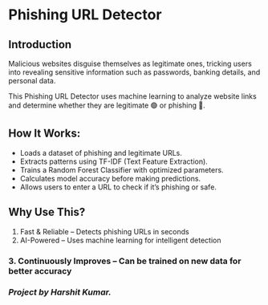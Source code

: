 # Phishing URL Detector
## Introduction
Malicious websites disguise themselves as legitimate ones, tricking users into revealing sensitive information such as passwords, banking details, and personal data.

This Phishing URL Detector uses machine learning to analyze website links and determine whether they are legitimate 🟢 or phishing 🔴.

## How It Works:
- Loads a dataset of phishing and legitimate URLs.
- Extracts patterns using TF-IDF (Text Feature Extraction).
- Trains a Random Forest Classifier with optimized parameters.
- Calculates model accuracy before making predictions.
- Allows users to enter a URL to check if it’s phishing or safe.

## Why Use This?
1. Fast & Reliable – Detects phishing URLs in seconds
2. AI-Powered – Uses machine learning for intelligent detection
### 3. Continuously Improves – Can be trained on new data for better accuracy

### *Project by Harshit Kumar.*
